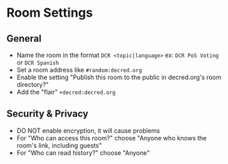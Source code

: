 # Room Settings

## General
* Name the room in the format `DCR <topic|language>` ex: `DCR PoS Voting` or `DCR Spanish`
* Set a room address like `#random:decred.org`
* Enable the setting "Publish this room to the public in decred.org's room directory?"
* Add the "flair" `+decred:decred.org`

## Security & Privacy
* DO NOT enable encryption, it will cause problems
* For "Who can access this room?" choose "Anyone who knows the room's link, including guests"
* For "Who can read history?" choose "Anyone"